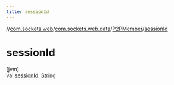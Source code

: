 ```yaml
---
title: sessionId
---
```

//[com.sockets.web](../../../index.html)/[com.sockets.web.data](../index.html)/[P2PMember](index.html)/[sessionId](session-id.html)



# sessionId



[jvm]\
val [sessionId](session-id.html): [String](https://kotlinlang.org/api/latest/jvm/stdlib/kotlin/-string/index.html)




